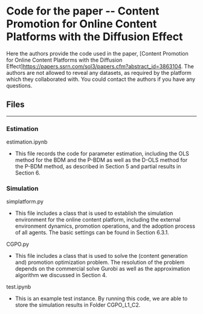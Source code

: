 # Code for the paper -- Content Promotion for Online Content Platforms with the Diffusion Effect

Here the authors provide the code used in the paper, [Content Promotion for Online Content Platforms with the Diffusion Effect]<https://papers.ssrn.com/sol3/papers.cfm?abstract_id=3863104>. The authors are not allowed to reveal any datasets, as required by the platform which they collaborated with. You could contact the authors if you have any questions.

## Files

---

### Estimation

estimation.ipynb

- This file records the code for parameter estimation, including the OLS method for the BDM and the P-BDM as well as the D-OLS method for the P-BDM method, as described in Section 5 and partial results in Section 6.

### Simulation

simplatform.py

- This file includes a class that is used to establish the simulation environment for the online content platform, including the external environment dynamics, promotion operations, and the adoption process of all agents. The basic settings can be found in Section 6.3.1.

CGPO.py

- This file includes a class that is used to solve the (content generation and) promotion optimization problem. The resolution of the problem depends on the commercial solve Gurobi as well as the approximation algorithm we discussed in Section 4.

test.ipynb

- This is an example test instance. By running this code, we are able to store the simulation results in Folder CGPO_L1_C2.

